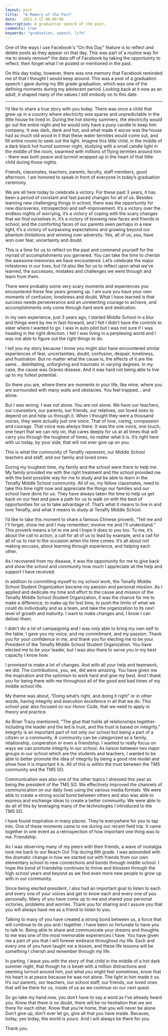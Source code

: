 ```yaml
---
layout: post
title:  "A Memory of the Past"
date:   2021-3-17 00:00:00
description: A graduation speech of the past.
comments: true
keywords: "graduation, speech, life"
---
```


One of the ways I use Facebook's "On this Day" feature is to reflect and delete posts as they appear on that day. This was 
part of a routine way for me to slowly remove* the data off of Facebook by taking the opportuinty to reflect, then forget 
what I've posted or mentioned in the past.

On this day today, however, there was one memory that Facebook reminded me of that I thought I would keep around. 
This was a post of a graduation speech I gave during my 8th grade graduation, which was one of the defining moments during my 
adolecent period. Looking back at it now as an adult, it shaped many of the values I still embody on to this date.

----

I’d like to share a true story with you today. There was once a child that grew up in a country where electricity was sparse 
and unpredictable in the little house he lived in. During the hot stormy summers, the electricity would go out the entire 
night and he would only have a puny candle to keep him company. It was dark, dank and hot, and what made it worse was the 
house had so much old wood in it that these water termites would come out, and fill entire rooms to seek out the light. 
Imagine this little child, in the middle of a dark black hot humid summer night, studying with a small candle light in the 
middle of the room, swarmed with millions of flying termites around him - there was both peace and turmoil wrapped up in 
the heart of that little child during those nights.

Friends, classmates, teachers, parents, faculty, staff members, good afternoon. I am honored to speak in front of everyone 
in today’s graduation ceremony.

We are all here today to celebrate a victory. For these past 3 years, 
it has been a period of constant and fast paced changes for all of us. Besides learning new challenging things in school, 
there was the opportunity for new discoveries, introspection and self-improvement. It’s a victory over the endless nights 
of worrying, it’s a victory of coping with the scary changes that we find ourselves in, it’s a victory of knowing new faces 
and friends in school, and the comforting faces of our parents seen perhaps in a new light, it’s a victory of surpassing 
expectations and growing beyond our phantom limitations and winning over adversity. Yes, all of us, you, have won over fear, 
uncertainty and doubt.
  
This is a time for us to reflect on the past and commend yourself for the myriad of accomplishments you garnered. 
You can take the time to cherish the awesome memories we have encountered. Let’s celebrate the major milestones in our lives, 
but I’d also like for us to reflect upon what we’ve learned, the successes, mistakes and challenges we went through and 
learn from them.

There were probably some very scary moments and experiences you encountered these few years growing up. I am sure you have 
your own moments of confusion, loneliness and doubt. What I have learned is that success needs perseverance and an unrelenting 
courage to achieve, and accomplishments only come through hard work and dedication.

In my own experience, just 3 years ago, I started Middle School in a blur and things went by me in fast-forward, and I felt 
I didn’t have the controls to steer where I wanted to go. I was in auto pilot but I was not sure if I was heading in the right 
direction. I felt I was living in a perplexing world and I was not able to figure out the right things to do.

I tell you my story because I know you might also have encountered similar experiences of fear, uncertainties, doubt, confusion, 
despair, loneliness, and frustration. But no matter what the cause is, the effects of it are the same... debilitating, unforgiving 
and traumatic in varying degrees. In my case, the cause was Graves disease. And it was hard not being able to live up to my fullest 
potential.

So there you are, where there are moments in your life, like mine, where you are surrounded with many walls and obstacles. 
You feel trapped... and alone.
  
But I was wrong. I was not alone. You are not alone. We have our teachers, our counselors, our parents, our friends, our relatives, 
our loved ones to depend on and help us through it. When I thought they were a thousand voices, they were actually just one voice. 
That of love, caring, compassion and courage. That voice was always there. It was the one voice, one touch, one heart that we can 
rely on, that cares deeply for us at all times that will carry you through the toughest of times, no matter what it is. It’s right 
here with us today, by your side, that will not ever give up on you.

This is what the community of Tenafly represent, our Middle School teachers and staff, and our family and loved ones.

During my toughest time, my family and the school were there to help me. My family provided me with the right treatment and the 
school provided me with the best possible way for me to study and be able to learn in the Tenafly Middle School community. All of 
us, my fellow classmates, need to take this time right now and appreciate the things our families and our school have done for us. 
They have always taken the time to help us get back on our feet and pave a path for us to walk on with the best of opportunities 
for us to take advantage of. That’s what it means to live in and love Tenafly, and what it means to study at Tenafly Middle School.

I’d like to take this moment to share a famous Chinese proverb, “Tell me and I'll forget; show me and I may remember; involve me and 
I'll understand.” This proverb means a lot to me and I hope it does to you too. To me, it’s about the call to action, a call for all 
of us to lead by example, and a call for all of us to rise to the occasion when the time comes. It’s all about not making excuses, 
about learning through experience, and helping each other.

As I recovered from my disease, it was the opportunity for me to give back and show the school and community how much I appreciate 
all the help and support I have received.
  
In addition to committing myself to my school work, the Tenafly Middle School Student Organization became my passion and personal mission. 
As I applied and dedicate my time and effort to the cause and mission of the Tenafly Middle School Student Organization, it was the chance 
for me to make a difference, to make up for lost time, to push the limits of what we could do individually and as a team, and take the 
organization to its next level of growth and maturity. I want to make changes and, I know I can deliver them.

I didn’t do a lot of campaigning and I was only able to bring my own self to the table. I gave you my voice, and my commitment, and my passion. 
Thank you for your confidence in me, and thank you for electing me to be your President of the Tenafly Middle School Student Organization. 
You have elected me to be your leader, but I was also there to serve you in my best capacity I know how.

I promised to make a lot of changes. And with all your help and teamwork, we did. The contributions, you, we, did were amazing. 
You have given me the inspiration and the optimism to work hard and give my best. And I thank you for being there with me throughout all 
of the good and bad times of my middle school life.</p><p> </p><p>My theme was about, “Doing what’s right, and doing it right” or in other words, 
having integrity and execution excellence in all that we do. This school year also focused on our Honor Code, that we need to apply in theory and practice.
  
As Brian Tracy mentioned, “The glue that holds all relationships together- including the leader and the led is trust, 
and the trust is based on integrity.” Integrity is an important part of not only our school but being a part of a citizen or a community. 
A community can be categorized as a family, relationship, cooperation or even a friendship. I wanted to really focus on ways we can promote 
integrity in our school. As liaison between two major groups in our school which are the students and teachers, I wanted to be able to better 
promote the idea of integrity by being a good role model and show how it is important it is. All of this is within the trust between the TMS 
community and the TMS SO.

Communication was also one of the other topics I stressed this year as being the president of the TMS SO. We effectively improved the channels 
of communication on our daily lives using the various media formats. We were able to create a strong social bond between others and also was 
able to express and exchange ideas to create a better community. We were able to do all of this by leveraging many of the technologies I introduced 
to the TMS SO.

I have found inspiration in many places. They’re everywhere for you to tap into. One of these moments came to me during 
our recent field trip. It came together in one event as a retrospection of how important one thing was to me. Friendship.
  
As I was observing many of my peers with their friends, a wave of nostalgia took me back to our Reach Out Trip during 6th grade. I was astounded 
with the dramatic change in how we started out with friends from our own elementary school to new connections and bonds through middle school. 
I hope the bond of friendship continues to thrive and blossom through the high school years and beyond as we find even more new people to grow up 
with in our community.

Since being elected president, I also had an important goal to listen to each and every one of your voices and 
get to know each and every one of you personally. Many of you have come up to me and shared your personal victories, problems and worries. 
Thank you for sharing and I assure you that you will always have me as a friend to listen to you.
  
Talking to many of you have created a strong bond between us, a force that will continue to tie you and I together. I have been so fortunate to 
have you to talk to. Being able to share and communicate your dreams and thoughts to me was one of the most memorable experiences I have. 
You have given me a part of you that I will forever embrace throughout my life. Each and every one of you have taught me a lesson, and these 
life lessons will be something I cherish and remember through my life.

In parting, I leave you with the story of that child in the middle of a hot dark summer night, that though he is beset with a million distractions 
and seeming turmoil around him, just what you might feel sometimes, know that his heart is at peace because he was not alone. 
The light in him made it so. It’s our parents, our teachers, our school staff, our friends, our loved ones that will be there for us, 
inside of us as we continue on our next quest.

So go take my hand now, you don’t have to say a word as I’ve already heard you. 
Know that there is no doubt, there will be no hesitation that we are there for each other. 
Know that you’re home, that you will never be alone. Don’t give up, don’t ever let go, give all that you have inside. 
Because, today, yes today, the world is yours. And I will always be there for you.

Thank you.
